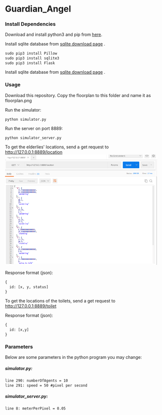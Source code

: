 # Guardian_Angel
### Install Dependencies
Download and install python3 and pip from [here](https://www.python.org/downloads).

Install sqlite database from [sqlite download page](http://www.sqlite.org/download.html) .
```
sudo pip3 install Pillow
sudo pip3 install sqlite3
sudo pip3 install Flask
```
Install sqlite database from [sqlite download page](http://www.sqlite.org/download.html) .

### Usage

Download this repository.
Copy the floorplan to this folder and name it as floorplan.png

Run the simulator:
```
python simulator.py
```

Run the server on port 8889:
```
python simulator_server.py
```

To get the elderlies' locations, send a get request to http://127.0.0.1:8889/location
![](https://github.com/MaxPoon/Guardian_Angel/blob/master/response.png) 

Response format (json):
```
{
  id: [x, y, status]
}
```

To get the locations of the toilets, send a get request to http://127.0.0.1:8889/toilet

Response format (json):
```
{
  id: [x,y]
} 
```

### Parameters
Below are some parameters in the python program you may change:
##### simulator.py:
```
line 290: numberOfAgents = 10
line 291: speed = 50 #pixel per second
```
##### simulator_server.py:
```
line 8: meterPerPixel = 0.05
```
